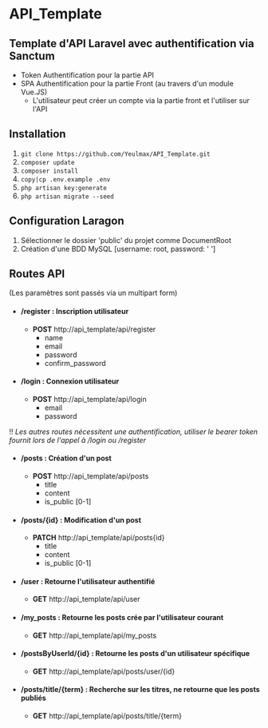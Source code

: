 # API_Template
## Template d'API Laravel avec authentification via Sanctum 
* Token Authentification pour la partie API
* SPA Authentification pour la partie Front (au travers d'un module Vue.JS)
  * L'utilisateur peut créer un compte via la partie front et l'utiliser sur l'API

## Installation
1. `git clone https://github.com/Yeulmax/API_Template.git`
2. `composer update`
3. `composer install`
4. `copy|cp .env.example .env`
5. `php artisan key:generate`
6. `php artisan migrate --seed`

## Configuration Laragon
1. Sélectionner le dossier 'public' du projet comme DocumentRoot
2. Création d'une BDD MySQL [username: root, password: ' ']

## Routes API
(Les paramètres sont passés via un multipart form)
* #### /register : Inscription utilisateur
  * **POST** http://api_template/api/register
    * name
    * email
    * password
    * confirm_password

* #### /login : Connexion utilisateur
  * **POST** http://api_template/api/login
    * email
    * password
    
‼️  *Les autres routes nécessitent une authentification,
utiliser le bearer token fournit lors de l'appel à /login ou /register*

* #### /posts : Création d'un post
  * **POST** http://api_template/api/posts
    * title
    * content
    * is_public [0-1]

* #### /posts/{id} : Modification d'un post
  * **PATCH** http://api_template/api/posts{id}
    * title
    * content
    * is_public [0-1]

* #### /user : Retourne l'utilisateur authentifié
  * **GET** http://api_template/api/user

* #### /my_posts : Retourne les posts crée par l'utilisateur courant
  * **GET** http://api_template/api/my_posts

* #### /postsByUserId/{id} : Retourne les posts d'un utilisateur spécifique
  * **GET** http://api_template/api/posts/user/{id}

* #### /posts/title/{term} : Recherche sur les titres, ne retourne que les posts publiés
  * **GET** http://api_template/api/posts/title/{term}

